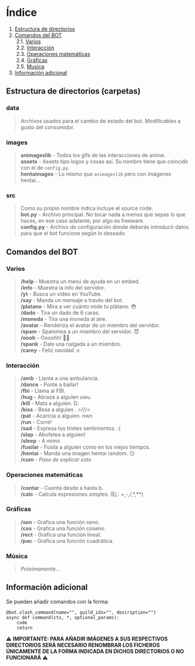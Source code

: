 # Índice
1. [Estructura de directorios](#estructura-de-directorios-carpetas)
2. [Comandos del BOT](#comandos-del-bot)<br>
&nbsp;2.1. [Varios](#varios)<br>
&nbsp;2.2. [Interacción](#interacción)<br>
&nbsp;2.3. [Operaciones matemáticas](#operaciones-matemáticas)<br>
&nbsp;2.4. [Gráficas](#gráficas)<br>
&nbsp;2.5. [Musica](#música)<br>
3. [Información adicional](#información-adicional)


## Estructura de directorios (carpetas)
### data
> Archivos usados para el cambio de estado del bot. Modificables a gusto del consumidor.<br>

### images
> **animageslib** - Todos los gifs de las interacciones de anime.<br>
> **assets** - Assets tipo logos y cosas así. Su nombre tiene que coincidir con el de ```config.py```.<br>
> **hentaimages** - Lo mismo que ```animageslib``` pero con imágenes hentai...<br>

### src
> Como su propio nombre indica incluye el source code.<br>
> **bot.py** - Archivo principal. No tocar nada a menos que sepas lo que haces, en ese caso adelante, por algo es freeware.<br>
> **config.py** - Archivo de configuración donde deberás introducir datos para que el bot funcione según lo deseado.<br>

## Comandos del BOT
### Varios
> **/help** - Muestra un menú de ayuda en un embed.<br>
> **/info** - Muestra la info del servidor.<br>
> **/yt** - Busca un vídeo en YouTube.<br>
> **/say** - Manda un mensaje a través del bot.<br>
> **/platano** - Mira a ver cuánto mide tu plátano. 😳<br>
> **/dado** - Tira un dado de 6 caras.<br>
> **/moneda** - Tira una moneda al aire.<br>
> **/avatar** - Renderiza el avatar de un miembro del servidor.<br>
> **/spam** - Spammea a un miembro del servidor. 😈<br>
> **/oooh** - Oooohh! ✋🏼<br>
> **/spank** - Dale una nalgada a un miembro.<br>
> **/carey** - Feliz navidad :v<br>

### Interacción
> **/amb** - Llama a una ambulancia.<br>
> **/dance** - Ponte a bailar!<br>
> **/fbi** - Llama al FBI.<br>
> **/hug** - Abraza a alguien uwu.<br>
> **/kill** - Mata a alguien. D:<br>
> **/kiss** - Besa a alguien . >///<<br>
> **/pat** - Acaricia a alguien. nwn<br>
> **/run** - Corre!<br>
> **/sad** - Expresa tus tristes sentimientos. :(<br>
> **/slap** - Abofetea a alguien!<br>
> **/sleep** - A mimir.<br>
> **/fusilar** - Fusila a alguien como en los viejos tiempos.<br>
> **/hentai** - Manda una imagen hentai random. 😏<br>
> **/cum** - *Paso de explicar esto*<br>

### Operaciones matemáticas
> **/contar** - Cuenta desde a hasta b.<br>
> **/calc** - Calcula expresiones simples. (Ej.: +,-,/,*,**)<br>

### Gráficas
> **/sen** - Grafica una función seno.<br>
> **/cos** - Grafica una función coseno.<br>
> **/rect** - Grafica una función lineal.<br>
> **/pac** - Grafica una función cuadrática.<br>

### Música
> *Próximamente...*<br>

## Información adicional
Se pueden añadir comandos con la forma:

```
@bot.slash_command(name="", guild_ids="", description="")
async def command(ctx, *, optional_params):
    code
    return
```
⚠️ **IMPORTANTE: PARA AÑADIR IMÁGENES A SUS RESPECTIVOS DIRECTORIOS SERÁ NECESARIO RENOMBRAR LOS FICHEROS ÚNICAMENTE DE LA FORMA INDICADA EN DICHOS DIRECTORIOS O NO FUNCIONARÁ** ⚠️
